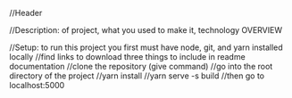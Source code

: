 //Header 

//Description:  of project, what you used to make it, technology OVERVIEW


//Setup: to run this project you first must have node, git, and yarn installed locally 
    //find links to download three things to include in readme documentation 
    //clone the repository (give command) 
    //go into the root directory of the project
    //yarn install 
    //yarn serve -s build 
    //then go to localhost:5000 
     